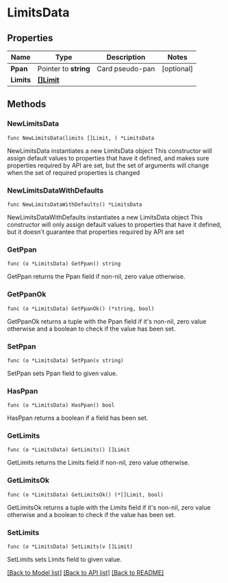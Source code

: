 # LimitsData

## Properties

Name | Type | Description | Notes
------------ | ------------- | ------------- | -------------
**Ppan** | Pointer to **string** | Card pseudo-pan | [optional] 
**Limits** | [**[]Limit**](Limit.md) |  | 

## Methods

### NewLimitsData

`func NewLimitsData(limits []Limit, ) *LimitsData`

NewLimitsData instantiates a new LimitsData object
This constructor will assign default values to properties that have it defined,
and makes sure properties required by API are set, but the set of arguments
will change when the set of required properties is changed

### NewLimitsDataWithDefaults

`func NewLimitsDataWithDefaults() *LimitsData`

NewLimitsDataWithDefaults instantiates a new LimitsData object
This constructor will only assign default values to properties that have it defined,
but it doesn't guarantee that properties required by API are set

### GetPpan

`func (o *LimitsData) GetPpan() string`

GetPpan returns the Ppan field if non-nil, zero value otherwise.

### GetPpanOk

`func (o *LimitsData) GetPpanOk() (*string, bool)`

GetPpanOk returns a tuple with the Ppan field if it's non-nil, zero value otherwise
and a boolean to check if the value has been set.

### SetPpan

`func (o *LimitsData) SetPpan(v string)`

SetPpan sets Ppan field to given value.

### HasPpan

`func (o *LimitsData) HasPpan() bool`

HasPpan returns a boolean if a field has been set.

### GetLimits

`func (o *LimitsData) GetLimits() []Limit`

GetLimits returns the Limits field if non-nil, zero value otherwise.

### GetLimitsOk

`func (o *LimitsData) GetLimitsOk() (*[]Limit, bool)`

GetLimitsOk returns a tuple with the Limits field if it's non-nil, zero value otherwise
and a boolean to check if the value has been set.

### SetLimits

`func (o *LimitsData) SetLimits(v []Limit)`

SetLimits sets Limits field to given value.



[[Back to Model list]](../README.md#documentation-for-models) [[Back to API list]](../README.md#documentation-for-api-endpoints) [[Back to README]](../README.md)


